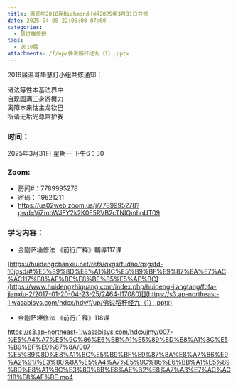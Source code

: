 ```yaml
---
title: 温哥华2018届Richmond小组2025年3月31日共修
date: 2025-04-08 22:06:00-07:00
categories:
  - 慧灯禅修班
tags:
  - 2018届
attachments: /f/up/佛说稻秆经九（1）.pptx
---
```

2018届温哥华慧灯小组共修通知：

诸法等性本基法界中\
自现圆满三身游舞力\
离障本来怙主龙钦巴\
祈请无垢光尊常护我  

### 时间：

2025年3月31日 星期一 下午6：30

### Zoom:

* 房间#：7789995278 
* 密码： 19621211
* <https://us02web.zoom.us/j/7789995278?pwd=VjZmbWJFY2k2K0E5RVB2cTNIQmhqUT09>

### 学习内容：

* 金刚萨埵修法 《前行广释》輔導117课

[https://huidengchanxiu.net/refs/qxgs/fudao/qxgsfd-10jgsd/#%E5%89%8D%E8%A1%8C%E5%B9%BF%E9%87%8A%E7%AC%AC117%E8%AF%BE%E8%BE%85%E5%AF%BC](https://www.huidengzhiguang.com/index.php/huideng-jiangtang/fofa-jianxiu-2/2017-01-20-04-23-25/2464-l17080)[](https://s3.ap-northeast-1.wasabisys.com/hdcx/hdv/f/up/佛说稻秆经九（1）.pptx)

* 金刚萨埵修法 《前行广释》118课

https://s3.ap-northeast-1.wasabisys.com/hdcx/jmy/007-%E5%A4%A7%E5%9C%86%E6%BB%A1%E5%89%8D%E8%A1%8C%E5%B9%BF%E9%87%8A/007-%E5%89%8D%E8%A1%8C%E5%B9%BF%E9%87%8A%E8%A7%86%E9%A2%91/%E3%80%8A%E5%A4%A7%E5%9C%86%E6%BB%A1%E5%89%8D%E8%A1%8C%E3%80%8B%E8%AE%B2%E8%A7%A3%E7%AC%AC118%E8%AF%BE.mp4
